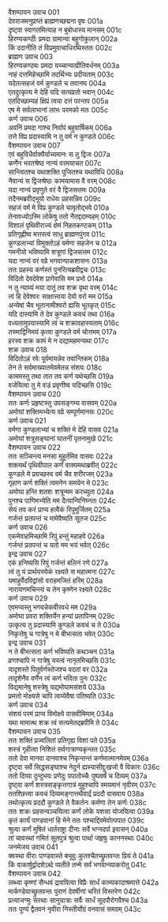 वैशम्पायन उवाच	001  
देवराजमनुप्राप्तं ब्राह्मणच्छद्मना वृषः	001a  
दृष्ट्वा स्वागतमित्याह न बुबोधास्य मानसम्	001c  
हिरण्यकण्ठीः प्रमदा ग्रामान्वा बहुगोकुलान्	002a  
किं ददानीति तं विप्रमुवाचाधिरथिस्ततः	002c  
ब्राह्मण उवाच	003  
हिरण्यकण्ठ्यः प्रमदा यच्चान्यत्प्रीतिवर्धनम्	003a  
नाहं दत्तमिहेच्छामि तदर्थिभ्यः प्रदीयताम्	003c  
यदेतत्सहजं वर्म कुण्डले च तवानघ	004a  
एतदुत्कृत्य मे देहि यदि सत्यव्रतो भवान्	004c  
एतदिच्छाम्यहं क्षिप्रं त्वया दत्तं परन्तप	005a  
एष मे सर्वलाभानां लाभः परमको मतः	005c  
कर्ण उवाच	006  
अवनिं प्रमदा गाश्च निर्वापं बहुवार्षिकम्	006a  
तत्ते विप्र प्रदास्यामि न तु वर्म न कुण्डले	006c  
वैशम्पायन उवाच	007  
एवं बहुविधैर्वाक्यैर्याच्यमानः स तु द्विजः	007a  
कर्णेन भरतश्रेष्ठ नान्यं वरमयाचत	007c  
सान्त्वितश्च यथाशक्ति पूजितश्च यथाविधि	008a  
नैवान्यं स द्विजश्रेष्ठः कामयामास वै वरम्	008c  
यदा नान्यं प्रवृणुते वरं वै द्विजसत्तमः	009a  
तदैनमब्रवीद्भूयो राधेयः प्रहसन्निव	009c  
सहजं वर्म मे विप्र कुण्डले चामृतोद्भवे	010a  
तेनावध्योऽस्मि लोकेषु ततो नैतद्ददाम्यहम्	010c  
विशालं पृथिवीराज्यं क्षेमं निहतकण्टकम्	011a  
प्रतिगृह्णीष्व मत्तस्त्वं साधु ब्राह्मणपुंगव	011c  
कुण्डलाभ्यां विमुक्तोऽहं वर्मणा सहजेन च	012a  
गमनीयो भविष्यामि शत्रूणां द्विजसत्तम	012c  
यदा नान्यं वरं वव्रे भगवान्पाकशासनः	013a  
ततः प्रहस्य कर्णस्तं पुनरित्यब्रवीद्वचः	013c  
विदितो देवदेवेश प्रागेवासि मम प्रभो	014a  
न तु न्याय्यं मया दातुं तव शक्र वृथा वरम्	014c  
त्वं हि देवेश्वरः साक्षात्त्वया देयो वरो मम	015a  
अन्येषां चैव भूतानामीश्वरो ह्यसि भूतकृत्	015c  
यदि दास्यामि ते देव कुण्डले कवचं तथा	016a  
वध्यतामुपयास्यामि त्वं च शक्रावहास्यताम्	016c  
तस्माद्विनिमयं कृत्वा कुण्डले वर्म चोत्तमम्	017a  
हरस्व शक्र कामं मे न दद्यामहमन्यथा	017c  
शक्र उवाच	018  
विदितोऽहं रवेः पूर्वमायन्नेव तवान्तिकम्	018a  
तेन ते सर्वमाख्यातमेवमेतन्न संशयः	018c  
काममस्तु तथा तात तव कर्ण यथेच्छसि	019a  
वर्जयित्वा तु मे वज्रं प्रवृणीष्व यदिच्छसि	019c  
वैशम्पायन उवाच	020  
ततः कर्णः प्रहृष्टस्तु उपसङ्गम्य वासवम्	020a  
अमोघां शक्तिमभ्येत्य वव्रे सम्पूर्णमानसः	020c  
कर्ण उवाच	021  
वर्मणा कुण्डलाभ्यां च शक्तिं मे देहि वासव	021a  
अमोघां शत्रुसङ्घानां घातनीं पृतनामुखे	021c  
वैशम्पायन उवाच	022  
ततः सञ्चिन्त्य मनसा मुहूर्तमिव वासवः	022a  
शक्त्यर्थं पृथिवीपाल कर्णं वाक्यमथाब्रवीत्	022c  
कुण्डले मे प्रयच्छस्व वर्म चैव शरीरजम्	023a  
गृहाण कर्ण शक्तिं त्वमनेन समयेन मे	023c  
अमोघा हन्ति शतशः शत्रून्मम करच्युता	024a  
पुनश्च पाणिमभ्येति मम दैत्यान्विनिघ्नतः	024c  
सेयं तव करं प्राप्य हत्वैकं रिपुमूर्जितम्	025a  
गर्जन्तं प्रतपन्तं च मामेवैष्यति सूतज	025c  
कर्ण उवाच	026  
एकमेवाहमिच्छामि रिपुं हन्तुं महाहवे	026a  
गर्जन्तं प्रतपन्तं च यतो मम भयं भवेत्	026c  
इन्द्र उवाच	027  
एकं हनिष्यसि रिपुं गर्जन्तं बलिनं रणे	027a  
त्वं तु यं प्रार्थयस्येकं रक्ष्यते स महात्मना	027c  
यमाहुर्वेदविद्वांसो वराहमजितं हरिम्	028a  
नारायणमचिन्त्यं च तेन कृष्णेन रक्ष्यते	028c  
कर्ण उवाच	029  
एवमप्यस्तु भगवन्नेकवीरवधे मम	029a  
अमोघा प्रवरा शक्तिर्येन हन्यां प्रतापिनम्	029c  
उत्कृत्य तु प्रदास्यामि कुण्डले कवचं च ते	030a  
निकृत्तेषु च गात्रेषु न मे बीभत्सता भवेत्	030c  
इन्द्र उवाच	031  
न ते बीभत्सता कर्ण भविष्यति कथञ्चन	031a  
व्रणश्चापि न गात्रेषु यस्त्वं नानृतमिच्छसि	031c  
यादृशस्ते पितुर्वर्णस्तेजश्च वदतां वर	032a  
तादृशेनैव वर्णेन त्वं कर्ण भविता पुनः	032c  
विद्यमानेषु शस्त्रेषु यद्यमोघामसंशये	033a  
प्रमत्तो मोक्ष्यसे चापि त्वय्येवैषा पतिष्यति	033c  
कर्ण उवाच	034  
संशयं परमं प्राप्य विमोक्ष्ये वासवीमिमाम्	034a  
यथा मामात्थ शक्र त्वं सत्यमेतद्ब्रवीमि ते	034c  
वैशम्पायन उवाच	035  
ततः शक्तिं प्रज्वलितां प्रतिगृह्य विशां पते	035a  
शस्त्रं गृहीत्वा निशितं सर्वगात्राण्यकृन्तत	035c  
ततो देवा मानवा दानवाश्च निकृन्तन्तं कर्णमात्मानमेवम्	036a  
दृष्ट्वा सर्वे सिद्धसङ्घाश्च नेदुर्न ह्यस्यासीद्दुःखजो वै विकारः	036c  
ततो दिव्या दुन्दुभयः प्रणेदुः पपातोच्चैः पुष्पवर्षं च दिव्यम्	037a  
दृष्ट्वा कर्णं शस्त्रसङ्कृत्तगात्रं मुहुश्चापि स्मयमानं नृवीरम्	037c  
ततश्छित्त्वा कवचं दिव्यमङ्गात्तथैवार्द्रं प्रददौ वासवाय	038a  
तथोत्कृत्य प्रददौ कुण्डले ते वैकर्तनः कर्मणा तेन कर्णः	038c  
ततः शक्रः प्रहसन्वञ्चयित्वा कर्णं लोके यशसा योजयित्वा	039a  
कृतं कार्यं पाण्डवानां हि मेने ततः पश्चाद्दिवमेवोत्पपात	039c  
श्रुत्वा कर्णं मुषितं धार्तराष्ट्रा दीनाः सर्वे भग्नदर्पा इवासन्	040a  
तां चावस्थां गमितं सूतपुत्रं श्रुत्वा पार्था जहृषुः काननस्थाः	040c  
जनमेजय उवाच	041  
क्वस्था वीराः पाण्डवास्ते बभूवुः कुतश्चैतच्छ्रुतवन्तः प्रियं ते	041a  
किं वाकार्षुर्द्वादशेऽब्दे व्यतीते तन्मे सर्वं भगवान्व्याकरोतु	041c  
वैशम्पायन उवाच	042  
लब्ध्वा कृष्णां सैन्धवं द्रावयित्वा विप्रैः सार्धं काम्यकादाश्रमात्ते	042a  
मार्कण्डेयाच्छ्रुतवन्तः पुराणं देवर्षीणां चरितं विस्तरेण	042c  
प्रत्याजग्मुः सरथाः सानुयात्राः सर्वैः सार्धं सूदपौरोगवैश्च	043a  
ततः पुण्यं द्वैतवनं नृवीरा निस्तीर्योग्रं वनवासं समग्रम्	043c  
